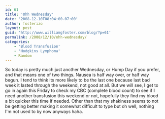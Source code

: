 ```yaml
---
id: 61
title: 'Ohh Wednesday'
date: '2008-12-10T08:04:00-07:00'
author: fosterizo
layout: post
guid: 'http://www.williamgfoster.com/blog/?p=61'
permalink: /2008/12/10/ohh-wednesday/
categories:
    - 'Blood Transfusion'
    - 'Hodgkins Lymphoma'
    - Random
---
```


So today is pretty much just another Wednesday, or Hump Day if you prefer, and that means one of two things. Nausea is half way over, or half way begun. I tend to think its more likely to be the last one because last bad week it lasted through the weekend, not good at all. But we will see, I get to go in again this Friday to check my CBC (complete blood count) to see if I need another transfusion this weekend or not, hopefully they find my blood a bit quicker this time if needed. Other than that my shakiness seems to not be getting better making it somewhat difficult to type but oh well, nothing I'm not used to by now anyways haha.
